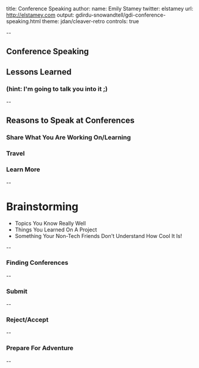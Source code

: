 title: Conference Speaking
author:
  name: Emily Stamey
  twitter: elstamey
  url: http://elstamey.com
output: gdirdu-snowandtell/gdi-conference-speaking.html
theme: jdan/cleaver-retro
controls: true

-- 

## Conference Speaking
## Lessons Learned
### (hint: I'm going to talk you into it ;) 
--

## Reasons to Speak at Conferences
###  Share What You Are Working On/Learning
###   Travel 
###  Learn More

--

# Brainstorming

- Topics You Know Really Well
- Things You Learned On A Project
- Something Your Non-Tech Friends Don't Understand How Cool It Is!

--

### Finding Conferences

--

### Submit 

--

### Reject/Accept

--

### Prepare For Adventure

--
